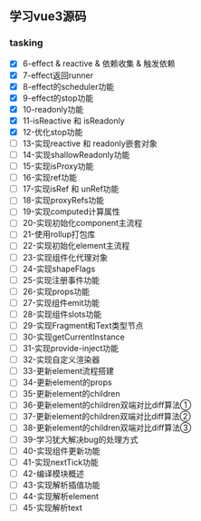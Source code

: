 #

## 学习vue3源码

### tasking

- [x] 6-effect & reactive & 依赖收集 & 触发依赖
- [x] 7-effect返回runner
- [x] 8-effect的scheduler功能
- [x] 9-effect的stop功能
- [x] 10-readonly功能
- [x] 11-isReactive 和 isReadonly
- [x] 12-优化stop功能
- [ ] 13-实现reactive 和 readonly嵌套对象
- [ ] 14-实现shallowReadonly功能
- [ ] 15-实现isProxy功能
- [ ] 16-实现ref功能
- [ ] 17-实现isRef 和 unRef功能
- [ ] 18-实现proxyRefs功能
- [ ] 19-实现computed计算属性
- [ ] 20-实现初始化component主流程
- [ ] 21-使用rollup打包库
- [ ] 22-实现初始化element主流程
- [ ] 23-实现组件化代理对象
- [ ] 24-实现shapeFlags
- [ ] 25-实现注册事件功能
- [ ] 26-实现props功能
- [ ] 27-实现组件emit功能
- [ ] 28-实现组件slots功能
- [ ] 29-实现Fragment和Text类型节点
- [ ] 30-实现getCurrentInstance
- [ ] 31-实现provide-inject功能
- [ ] 32-实现自定义渲染器
- [ ] 33-更新element流程搭建
- [ ] 34-更新element的props
- [ ] 35-更新element的children
- [ ] 36-更新element的children双端对比diff算法①
- [ ] 37-更新element的children双端对比diff算法②
- [ ] 38-更新element的children双端对比diff算法③
- [ ] 39-学习犹大解决bug的处理方式
- [ ] 40-实现组件更新功能
- [ ] 41-实现nextTick功能
- [ ] 42-编译模块概述
- [ ] 43-实现解析插值功能
- [ ] 44-实现解析element
- [ ] 45-实现解析text
